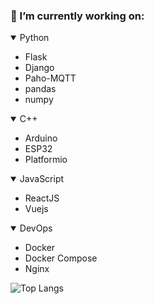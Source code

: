 

<!--
**AjJordy/AjJordy** is a ✨ _special_ ✨ repository because its `README.md` (this file) appears on your GitHub profile.
### Hi there 👋
Here are some ideas to get you started:
- 🔭 I’m currently working on ...
- 🌱 I’m currently learning ...
- 📫 How to reach me: jordyfaria0@gmail.com
- 👯 I’m looking to collaborate on ...
- 🤔 I’m looking for help with ...
- 💬 Ask me about ...
- 😄 Pronouns: ...
- ⚡ Fun fact: ...

![Anurag's GitHub stats](https://github-readme-stats.vercel.app/api?username=AjJordy&show_icons=true)
-->
### 🔭 I’m currently working on:

<details open>
  <summary>Python</summary>
  <ul>
    <li>Flask</li>
    <li>Django</li>
    <li>Paho-MQTT</li>
    <li>pandas</li>
    <li>numpy</li>
  </ul>
</details>

<details open>
  <summary>C++</summary>
  <ul>
    <li>Arduino</li>
    <li>ESP32</li>
    <li>Platformio</li>
  </ul>
</details>

<details open>
  <summary>JavaScript</summary>
  <ul>
    <li>ReactJS</li>
    <li>Vuejs</li>
  </ul>
</details>

<details open>
  <summary>DevOps</summary>
  <ul>
    <li>Docker</li>
    <li>Docker Compose</li>
    <li>Nginx</li>
  </ul>
</details>

![Top Langs](https://github-readme-stats.vercel.app/api/top-langs/?username=AjJordy&hide=jupyter%20notebook)
